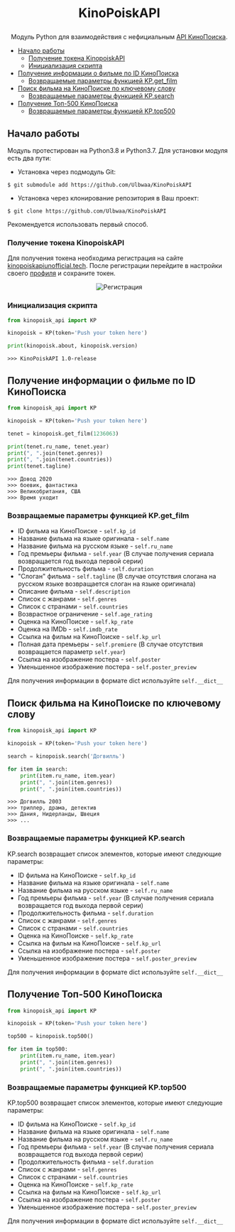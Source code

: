 # <p align="center">KinoPoiskAPI
<p align="center">Модуль Python для взаимодействия с нефициальным <a href="https://kinopoiskapiunofficial.tech/">API КиноПоиска</a>.

  * [Начало работы](#начало-работы)
    * [Получение токена KinopoiskAPI](#получение-токена-kinopoiskapi)
    * [Инициализация скрипта](#инициализация-скрипта)
  * [Получение информации о фильме по ID КиноПоиска](#получение-информации-о-фильме-по-id-кинопоиска)
    * [Возвращаемые параметры функцией KP.get_film](#возвращаемые-параметры-функцией-kpget_film)
  * [Поиск фильма на КиноПоиске по ключевому слову](#поиск-фильма-на-кинопоиске-по-ключевому-слову)
    * [Возвращаемые параметры функцией KP.search](#возвращаемые-параметры-функцией-kpsearch)
  * [Получение Топ-500 КиноПоиска](#получение-топ-500-кинопоиска)
    * [Возвращаемые параметры функцией KP.top500](#возвращаемые-параметры-функцией-kptop500)
    
## Начало работы
Модуль протестирован на Python3.8 и Python3.7. Для установки модуля есть два пути:
* Установка через подмодуль Git:
```
$ git submodule add https://github.com/Ulbwaa/KinoPoiskAPI
```

* Установка через клонирование репозитория в Ваш проект:
```
$ git clone https://github.com/Ulbwaa/KinoPoiskAPI
```

Рекомендуется использовать первый способ. 

### Получение токена KinopoiskAPI
Для получения токена необходима регистрация на сайте 
<a href="https://kinopoiskapiunofficial.tech/signup">kinopoiskapiunofficial.tech</a>. 
После регистрации перейдите в настройки своего <a href="https://kinopoiskapiunofficial.tech/user">профиля</a> и сохраните токен. 
<p align="center">
    <img src="https://i.imgur.com/QkXRQ9t.png" alt="Регистрация">
</p>

### Инициализация скрипта
```python
from kinopoisk_api import KP

kinopoisk = KP(token='Push your token here')

print(kinopoisk.about, kinopoisk.version)
```

```
>>> KinoPoiskAPI 1.0-release
```

## Получение информации о фильме по ID КиноПоиска
```python
from kinopoisk_api import KP

kinopoisk = KP(token='Push your token here')

tenet = kinopoisk.get_film(1236063)

print(tenet.ru_name, tenet.year)
print(", ".join(tenet.genres))
print(", ".join(tenet.countries))
print(tenet.tagline)
```

```
>>> Довод 2020
>>> боевик, фантастика
>>> Великобритания, США
>>> Время уходит
```

### Возвращаемые параметры функцией KP.get_film
* ID фильма на КиноПоиске - `self.kp_id`
* Название фильма на языке оригинала - `self.name`
* Название фильма на русском языке - `self.ru_name`
* Год премьеры фильма - `self.year` (В случае получения сериала возвращается год выхода первой серии) 
* Продолжительность фильма - `self.duration`
* "Слоган" фильма - `self.tagline` (В случае отсутствия слогана на русском языке возвращается слоган на языке оригинала)
* Описание фильма - `self.description`
* Список с жанрами - `self.genres`
* Список с странами - `self.countries`
* Возврастное ограничение - `self.age_rating`
* Оценка на КиноПоиске - `self.kp_rate`
* Оценка на IMDb - `self.imdb_rate`
* Ссылка на фильм на КиноПоиске - `self.kp_url`
* Полная дата премьеры - `self.premiere` (В случае отсутствия возвращается параметр `self.year`)
* Ссылка на изображение постера - `self.poster`
* Уменьшенное изображение постера - `self.poster_preview`

Для получения информации в формате dict используйте `self.__dict__`

## Поиск фильма на КиноПоиске по ключевому слову
```python
from kinopoisk_api import KP

kinopoisk = KP(token='Push your token here')

search = kinopoisk.search('Догвилль')

for item in search:
    print(item.ru_name, item.year)
    print(", ".join(item.genres))
    print(", ".join(item.countries))
```

```
>>> Догвилль 2003
>>> триллер, драма, детектив
>>> Дания, Нидерланды, Швеция
>>> ...
```

### Возвращаемые параметры функцией KP.search
KP.search возвращает список элементов, которые имеют следующие параметры:
* ID фильма на КиноПоиске - `self.kp_id`
* Название фильма на языке оригинала - `self.name`
* Название фильма на русском языке - `self.ru_name`
* Год премьеры фильма - `self.year` (В случае получения сериала возвращается год выхода первой серии) 
* Продолжительность фильма - `self.duration`
* Список с жанрами - `self.genres`
* Список с странами - `self.countries`
* Оценка на КиноПоиске - `self.kp_rate`
* Ссылка на фильм на КиноПоиске - `self.kp_url`
* Ссылка на изображение постера - `self.poster`
* Уменьшенное изображение постера - `self.poster_preview`

Для получения информации в формате dict используйте `self.__dict__`

## Получение Топ-500 КиноПоиска
```python
from kinopoisk_api import KP

kinopoisk = KP(token='Push your token here')

top500 = kinopoisk.top500()

for item in top500:
    print(item.ru_name, item.year)
    print(", ".join(item.genres))
    print(", ".join(item.countries))
```

### Возвращаемые параметры функцией KP.top500
KP.top500 возвращает список элементов, которые имеют следующие параметры:
* ID фильма на КиноПоиске - `self.kp_id`
* Название фильма на языке оригинала - `self.name`
* Название фильма на русском языке - `self.ru_name`
* Год премьеры фильма - `self.year` (В случае получения сериала возвращается год выхода первой серии) 
* Продолжительность фильма - `self.duration`
* Список с жанрами - `self.genres`
* Список с странами - `self.countries`
* Оценка на КиноПоиске - `self.kp_rate`
* Ссылка на фильм на КиноПоиске - `self.kp_url`
* Ссылка на изображение постера - `self.poster`
* Уменьшенное изображение постера - `self.poster_preview`

Для получения информации в формате dict используйте `self.__dict__`
